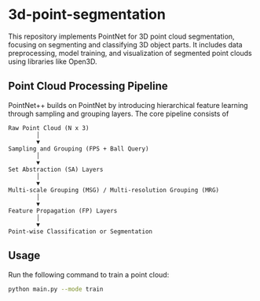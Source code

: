 # 3d-point-segmentation
This repository implements PointNet for 3D point cloud segmentation, focusing on segmenting and classifying 3D object parts. It includes data preprocessing, model training, and visualization of segmented point clouds using libraries like Open3D.

## Point Cloud Processing Pipeline
PointNet++ builds on PointNet by introducing hierarchical feature learning through sampling and grouping layers. The core pipeline consists of
```
Raw Point Cloud (N x 3)
        │
        ▼
Sampling and Grouping (FPS + Ball Query)
        │
        ▼
Set Abstraction (SA) Layers
        │
        ▼
Multi-scale Grouping (MSG) / Multi-resolution Grouping (MRG)
        │
        ▼
Feature Propagation (FP) Layers
        │
        ▼
Point-wise Classification or Segmentation
```


## Usage

Run the following command to train a point cloud:

```bash
python main.py --mode train

